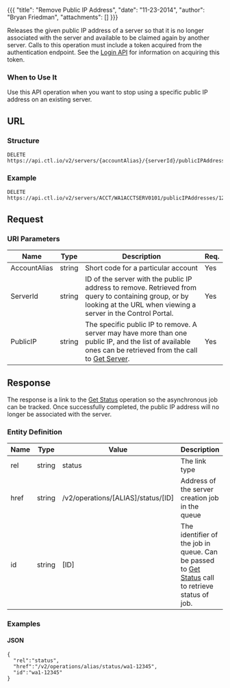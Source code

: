 {{{
  "title": "Remove Public IP Address",
  "date": "11-23-2014",
  "author": "Bryan Friedman",
  "attachments": []
}}}

Releases the given public IP address of a server so that it is no longer associated with the server and available to be claimed again by another server. Calls to this operation must include a token acquired from the authentication endpoint. See the <a href="/api-docs/v2#authentication-login">Login API</a> for information on acquiring this token.

### When to Use It

Use this API operation when you want to stop using a specific public IP address on an existing server.

## URL

### Structure

    DELETE https://api.ctl.io/v2/servers/{accountAlias}/{serverId}/publicIPAddresses/{publicIP}

### Example

    DELETE https://api.ctl.io/v2/servers/ACCT/WA1ACCTSERV0101/publicIPAddresses/12.34.56.789

## Request

### URI Parameters

<table>
  <thead>
    <tr>
      <th>Name</th>
      <th>Type</th>
      <th>Description</th>
      <th>Req.</th>
    </tr>
  </thead>
  <tbody>
    <tr>
      <td>AccountAlias</td>
      <td>string</td>
      <td>Short code for a particular account</td>
      <td>Yes</td>
    </tr>
    <tr>
      <td>ServerId</td>
      <td>string</td>
      <td>ID of the server with the public IP address to remove. Retrieved from query to containing group, or by looking at the URL when viewing a server in the Control Portal.</td>
      <td>Yes</td>
    </tr>
    <tr>
      <td>PublicIP</td>
      <td>string</td>
      <td>The specific public IP to remove. A server may have more than one public IP, and the list of available ones can be retrieved from the call to <a href="/api-docs/v2#servers-get-server">Get Server</a>.</td>
      <td>Yes</td>
    </tr>
  </tbody>
</table>

## Response

The response is a link to the <a href="/api-docs/v2#queue-get-status">Get Status</a> operation so the asynchronous job can be tracked. Once successfully completed, the public IP address will no longer be associated with the server.

### Entity Definition

<table>
  <thead>
    <th>Name
    </th>
    <th>Type
    </th>
    <th>Value
    </th>
    <th>Description
    </th>
  </thead>
  <tbody>
    <tr>
      <td>rel</td>
      <td>string</td>
      <td>status</td>
      <td>The link type</td>
    </tr>
    <tr>
      <td>href</td>
      <td>string</td>
      <td>/v2/operations/[ALIAS]/status/[ID]</td>
      <td>Address of the server creation job in the queue</td>
    </tr>
    <tr>
      <td>id</td>
      <td>string</td>
      <td>[ID]</td>
      <td>The identifier of the job in queue. Can be passed to <a href="/api-docs/v2#queue-get-status">Get Status</a> call to retrieve status of job.</td>
    </tr>
  </tbody>
</table>

### Examples

#### JSON

    {
      "rel":"status",
      "href":"/v2/operations/alias/status/wa1-12345",
      "id":"wa1-12345"
    }
